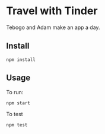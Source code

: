 # Travel with Tinder

Tebogo and Adam make an app a day.

## Install

    npm install
    
## Usage

To run:

    npm start
    
To test

    npm test